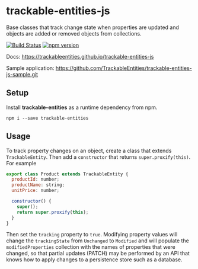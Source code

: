 # trackable-entities-js

Base classes that track change state when properties are updated and objects are added or removed objects from collections.

[![Build Status](https://travis-ci.org/TrackableEntities/trackable-entities-js.svg)](https://travis-ci.org/TrackableEntities/trackable-entities-js)
[![npm version](https://badge.fury.io/js/trackable-entities.svg)](https://badge.fury.io/js/trackable-entities)

Docs: <https://trackableentities.github.io/trackable-entities-js>

Sample application: <https://github.com/TrackableEntities/trackable-entities-js-sample.git>

## Setup

Install **trackable-entities** as a runtime dependency from npm.

```
npm i --save trackable-entities
```

## Usage

To track property changes on an object, create a class that extends `TrackableEntity`. Then add a `constructor` that returns `super.proxify(this)`.  For example

```js
export class Product extends TrackableEntity {
  productId: number;
  productName: string;
  unitPrice: number;

  constructor() {
    super();
    return super.proxify(this);
  }
}
```

Then set the `tracking` property to `true`.  Modifying property values will change the `trackingState` from `Unchanged` to `Modified` and will populate the `modifiedProperties` collection with the names of properties that were changed, so that partial updates (PATCH) may be performed by an API that knows how to apply changes to a persistence store such as a database.